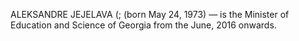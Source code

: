 ALEKSANDRE JEJELAVA (; (born May 24, 1973) — is the Minister of Education and Science of Georgia from the June, 2016 onwards.
